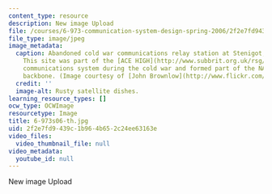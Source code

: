 ```yaml
---
content_type: resource
description: New image Upload
file: /courses/6-973-communication-system-design-spring-2006/2f2e7fd9439c1b964b652c24ee63163e_6-973s06-th.jpg
file_type: image/jpeg
image_metadata:
  caption: Abandoned cold war communications relay station at Stenigot, Lincolnshire.
    This site was part of the [ACE HIGH](http://www.subbrit.org.uk/rsg/features/ace_high/index4.html)
    communications system during the cold war and formed part of the NATO communications
    backbone. (Image courtesy of [John Brownlow](http://www.flickr.com/photos/pinkheadedbug/).)
  credit: ''
  image-alt: Rusty satellite dishes.
learning_resource_types: []
ocw_type: OCWImage
resourcetype: Image
title: 6-973s06-th.jpg
uid: 2f2e7fd9-439c-1b96-4b65-2c24ee63163e
video_files:
  video_thumbnail_file: null
video_metadata:
  youtube_id: null
---
```

New image Upload

